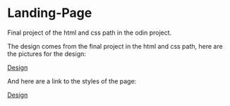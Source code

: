 # Landing-Page
Final project of the html and css path in the odin project. 

The design comes from the final project in the html and css path, here are the pictures for the design: 

[Design](images/01.png)

And here are a link to the styles of the page:

[Design](images/02.png)